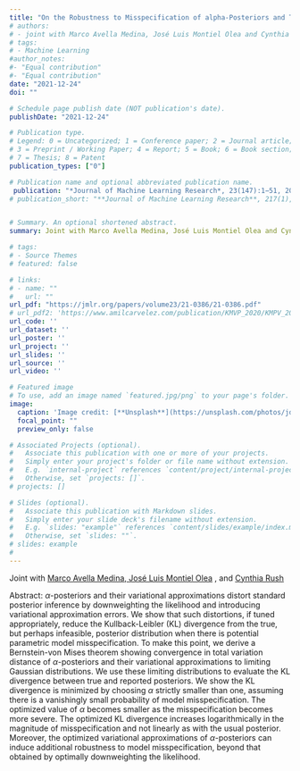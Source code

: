 ```yaml
---
title: "On the Robustness to Misspecification of alpha-Posteriors and Their Variational Approximations"
# authors:
# - joint with Marco Avella Medina, José Luis Montiel Olea and Cynthia Rush
# tags:
# - Machine Learning
#author_notes:
#- "Equal contribution"
#- "Equal contribution"
date: "2021-12-24"
doi: ""

# Schedule page publish date (NOT publication's date).
publishDate: "2021-12-24"

# Publication type.
# Legend: 0 = Uncategorized; 1 = Conference paper; 2 = Journal article;
# 3 = Preprint / Working Paper; 4 = Report; 5 = Book; 6 = Book section;
# 7 = Thesis; 8 = Patent
publication_types: ["0"]

# Publication name and optional abbreviated publication name.
 publication: "*Journal of Machine Learning Research*, 23(147):1−51, 2022."
# publication_short: "**Journal of Machine Learning Research**, 217(1),161-175"


# Summary. An optional shortened abstract.
summary: Joint with Marco Avella Medina, José Luis Montiel Olea and Cynthia Rush. *Journal of Machine Learning Research*, 23(147):1−51, 2022.

# tags:
# - Source Themes
# featured: false

# links:
# - name: ""
#   url: ""
url_pdf: "https://jmlr.org/papers/volume23/21-0386/21-0386.pdf"
# url_pdf2: 'https://www.amilcarvelez.com/publication/KMVP_2020/KMPV_2020Appendix.pdf'
url_code: ''
url_dataset: ''
url_poster: ''
url_project: ''
url_slides: ''
url_source: ''
url_video: ''

# Featured image
# To use, add an image named `featured.jpg/png` to your page's folder. 
image:
  caption: 'Image credit: [**Unsplash**](https://unsplash.com/photos/jdD8gXaTZsc)'
  focal_point: ""
  preview_only: false

# Associated Projects (optional).
#   Associate this publication with one or more of your projects.
#   Simply enter your project's folder or file name without extension.
#   E.g. `internal-project` references `content/project/internal-project/index.md`.
#   Otherwise, set `projects: []`.
# projects: []

# Slides (optional).
#   Associate this publication with Markdown slides.
#   Simply enter your slide deck's filename without extension.
#   E.g. `slides: "example"` references `content/slides/example/index.md`.
#   Otherwise, set `slides: ""`.
# slides: example
#
---
```


Joint with <a href="https://sites.google.com/site/marcoavellamedina/home" target="_blank">Marco Avella Medina</span>, <span> <a href="http://www.joseluismontielolea.com/" target="_blank">José Luis Montiel Olea</a> </span>, <span> and <a href="http://www.columbia.edu/~cgr2130/" target="_blank"> Cynthia Rush</a> </span></div>
 
Abstract:  $\alpha$-posteriors and their variational approximations distort standard posterior inference by downweighting the likelihood and introducing variational approximation errors. We show that such distortions, if tuned appropriately, reduce the Kullback-Leibler (KL) divergence from the true, but perhaps infeasible, posterior distribution when there is potential parametric model misspecification. To make this point, we derive a Bernstein-von Mises theorem showing convergence in total variation distance of $\alpha$-posteriors and their variational approximations to limiting Gaussian distributions. We use these limiting distributions to evaluate the KL divergence between true and reported posteriors. We show the KL divergence is minimized by choosing $\alpha$ strictly smaller than one, assuming there is a vanishingly small probability of model misspecification. The optimized value of $\alpha$ becomes smaller as the misspecification becomes more severe. The optimized KL divergence increases logarithmically in the magnitude of misspecification and not linearly as with the usual posterior. Moreover, the optimized variational approximations of $\alpha$-posteriors can induce additional robustness to model misspecification, beyond that obtained by optimally downweighting the likelihood.
